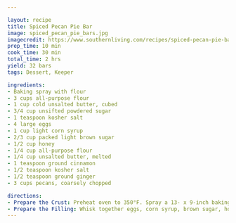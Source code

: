 ```yaml
---

layout: recipe
title: Spiced Pecan Pie Bar
image: spiced_pecan_pie_bars.jpg
imagecredit: https://www.southernliving.com/recipes/spiced-pecan-pie-bars
prep_time: 10 min
cook_time: 30 min
total_time: 2 hrs
yield: 32 bars
tags: Dessert, Keeper

ingredients:
- Baking spray with flour 
- 3 cups all-purpose flour 
- 1 cup cold unsalted butter, cubed 
- 3/4 cup unsifted powdered sugar 
- 1 teaspoon kosher salt
- 4 large eggs 
- 1 cup light corn syrup 
- 2/3 cup packed light brown sugar 
- 1/2 cup honey 
- 1/4 cup all-purpose flour 
- 1/4 cup unsalted butter, melted 
- 1 teaspoon ground cinnamon 
- 1/2 teaspoon kosher salt 
- 1/2 teaspoon ground ginger 
- 3 cups pecans, coarsely chopped

directions:
- Prepare the Crust: Preheat oven to 350°F. Spray a 13- x 9-inch baking pan with baking spray with flour. Line bottom and sides of pan with parchment paper, leaving a 2- to 3-inch overhang on 2 sides. Place flour, butter, powdered sugar, and salt in a food processor. Pulse until coarse crumbs form, 6 to 7 times. Firmly press mixture into bottom of prepared pan. Bake in preheated oven until light golden brown, about 20 minutes. (Crust will have cracks.)
- Prepare the Filling: Whisk together eggs, corn syrup, brown sugar, honey, flour, melted butter, cinnamon, salt, and ginger in a bowl until smooth. Stir in pecans. Pour over warm Crust. Bake at 350°F until Filling is set, 25 to 30 minutes. Cool completely in pan, about 1 hour. Slice into 32 bars.
---
```

